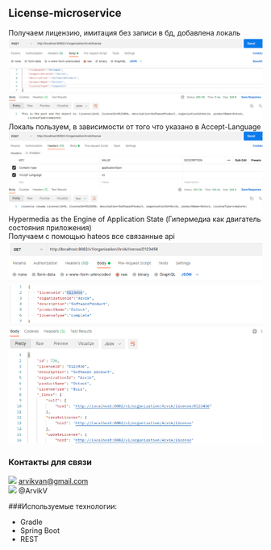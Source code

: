 ## License-microservice
Получаем лицензию, имитация без записи в бд, добавлена локаль<br>
![](img/1.png)<br>
Локаль пользуем, в зависимости от того что указано в Accept-Language
![](img/2.png)<br>
Hypermedia as the Engine of Application State (Гипермедиа как двигатель состояния приложения)<br>
Получаем с помощью hateos все связанные api<br>
![](img/3.png)

### Контакты для связи<br>
<img src="https://img.icons8.com/clouds/100/000000/gmail-new.png" width="10"/> arvikvan@gmail.com<br>
<img src="https://img.icons8.com/color/100/000000/telegram-app--v2.png" width="10"/> @ArvikV

###Используемые технологии:
- Gradle
- Spring Boot
- REST

